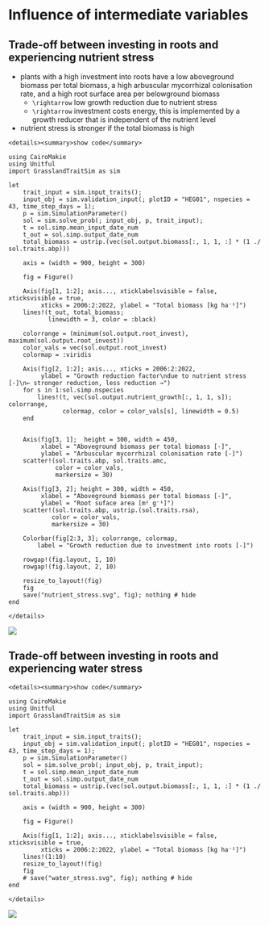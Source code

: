# Influence of intermediate variables

## Trade-off between investing in roots and experiencing nutrient stress

- plants with a high investment into roots have a low aboveground biomass per total biomass, a high arbuscular mycorrhizal colonisation rate, and a high root surface area per belowground biomass  
    - ``\rightarrow`` low growth reduction due to nutrient stress  
    - ``\rightarrow`` investment costs energy, this is implemented by a growth reducer that is independent of the nutrient level  
- nutrient stress is stronger if the total biomass is high


```@raw html
<details><summary>show code</summary>
```

```@example variables
using CairoMakie
using Unitful
import GrasslandTraitSim as sim

let
    trait_input = sim.input_traits();
    input_obj = sim.validation_input(; plotID = "HEG01", nspecies = 43, time_step_days = 1);
    p = sim.SimulationParameter()
    sol = sim.solve_prob(; input_obj, p, trait_input);
    t = sol.simp.mean_input_date_num
    t_out = sol.simp.output_date_num
    total_biomass = ustrip.(vec(sol.output.biomass[:, 1, 1, :] * (1 ./ sol.traits.abp)))
    
    axis = (width = 900, height = 300)

    fig = Figure()

    Axis(fig[1, 1:2]; axis..., xticklabelsvisible = false, xticksvisible = true, 
         xticks = 2006:2:2022, ylabel = "Total biomass [kg ha⁻¹]")
    lines!(t_out, total_biomass;
           linewidth = 3, color = :black)

    colorrange = (minimum(sol.output.root_invest), maximum(sol.output.root_invest))
    color_vals = vec(sol.output.root_invest)
    colormap = :viridis

    Axis(fig[2, 1:2]; axis..., xticks = 2006:2:2022,
         ylabel = "Growth reduction factor\ndue to nutrient stress [-]\n← stronger reduction, less reduction →")
    for s in 1:sol.simp.nspecies
        lines!(t, vec(sol.output.nutrient_growth[:, 1, 1, s]); colorrange,
               colormap, color = color_vals[s], linewidth = 0.5)
    end


    Axis(fig[3, 1];  height = 300, width = 450, 
         xlabel = "Aboveground biomass per total biomass [-]",
         ylabel = "Arbuscular mycorrhizal colonisation rate [-]")
    scatter!(sol.traits.abp, sol.traits.amc,
             color = color_vals,
             markersize = 30)
    
    Axis(fig[3, 2]; height = 300, width = 450, 
         xlabel = "Aboveground biomass per total biomass [-]",
         ylabel = "Root suface area [m² g⁻¹]")
    scatter!(sol.traits.abp, ustrip.(sol.traits.rsa),
            color = color_vals,
            markersize = 30)
    
    Colorbar(fig[2:3, 3]; colorrange, colormap,
        label = "Growth reduction due to investment into roots [-]")

    rowgap!(fig.layout, 1, 10)
    rowgap!(fig.layout, 2, 10)

    resize_to_layout!(fig)
    fig
    save("nutrient_stress.svg", fig); nothing # hide
end
```

```@raw html
</details>
```

![](nutrient_stress.svg)


## Trade-off between investing in roots and experiencing water stress


```@raw html
<details><summary>show code</summary>
```

```@example variables
using CairoMakie
using Unitful
import GrasslandTraitSim as sim

let
    trait_input = sim.input_traits();
    input_obj = sim.validation_input(; plotID = "HEG01", nspecies = 43, time_step_days = 1);
    p = sim.SimulationParameter()
    sol = sim.solve_prob(; input_obj, p, trait_input);
    t = sol.simp.mean_input_date_num
    t_out = sol.simp.output_date_num
    total_biomass = ustrip.(vec(sol.output.biomass[:, 1, 1, :] * (1 ./ sol.traits.abp)))
    
    axis = (width = 900, height = 300)

    fig = Figure()

    Axis(fig[1, 1:2]; axis..., xticklabelsvisible = false, xticksvisible = true, 
         xticks = 2006:2:2022, ylabel = "Total biomass [kg ha⁻¹]")
    lines!(1:10)
    resize_to_layout!(fig)
    fig
    # save("water_stress.svg", fig); nothing # hide
end
```

```@raw html
</details>
```

![](water_stress.svg)